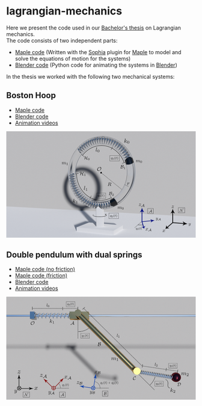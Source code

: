 # lagrangian-mechanics

Here we present the code used in our [Bachelor's thesis](http://filipstrand.com/) on Lagrangian mechanics.  
The code consists of two independent parts: 

* [Maple code](https://github.com/filipstrand/lagrangian-mechanics/blob/master/maple_code) (Written with the [Sophia](http://www.mech.kth.se/~nap/F_fk/sophia/) plugin for [Maple](https://www.maplesoft.com/products/Maple/) to model and solve the equations of motion for the systems)
* [Blender code](https://github.com/filipstrand/lagrangian-mechanics/blob/master/blender_code) (Python code for animating the systems in [Blender](https://www.blender.org))

In the thesis we worked with the following two mechanical systems:   

## Boston Hoop

* [Maple code](https://github.com/filipstrand/lagrangian-mechanics/blob/master/maple_code/boston_hoop.mpl)
* [Blender code](https://github.com/filipstrand/lagrangian-mechanics/blob/master/blender_code/boston_hoop_blender.py)
* [Animation videos](http://filipstrand.com/)

![alt tag](https://raw.githubusercontent.com/filipstrand/lagrangian-mechanics/master/images/Boston_hoop.png)



## Double pendulum with dual springs

* [Maple code (no friction)](https://github.com/filipstrand/lagrangian-mechanics/blob/master/maple_code/double_pendulum.mpl)
* [Maple code (friction)](https://github.com/filipstrand/lagrangian-mechanics/blob/master/maple_code/double_pendulum_friction.mpl)
* [Blender code](https://github.com/filipstrand/lagrangian-mechanics/blob/master/blender_code/double_pendulum_blender.py)
* [Animation videos](http://filipstrand.com/)

![alt tag](https://raw.githubusercontent.com/filipstrand/lagrangian-mechanics/master/images/Double_pendulum.png)




